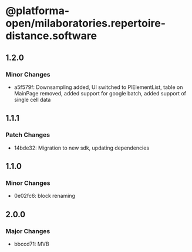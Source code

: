 # @platforma-open/milaboratories.repertoire-distance.software

## 1.2.0

### Minor Changes

- a5f579f: Downsampling added, UI switched to PlElementList, table on MainPage removed, added support for google batch, added support of single cell data

## 1.1.1

### Patch Changes

- 14bde32: Migration to new sdk, updating dependencies

## 1.1.0

### Minor Changes

- 0e02fc6: block renaming

## 2.0.0

### Major Changes

- bbccd71: MVB
